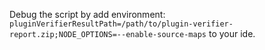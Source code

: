 Debug the script by add environment: `pluginVerifierResultPath=/path/to/plugin-verifier-report.zip;NODE_OPTIONS=--enable-source-maps` to your ide.